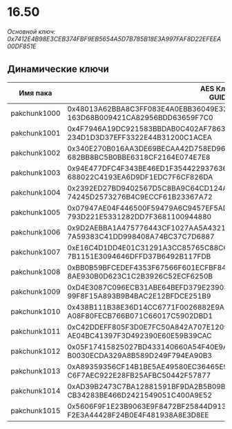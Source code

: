 # 16.50

###### Основной ключ: 0x7412E4B98E3CEB374FBF9EB5654A5D7B785B18E3A997FAF8D22EFEEA00DF851E

## Динамические ключи

| Имя пака     | AES Ключ<br/>GUID                                                                                       |
|--------------|---------------------------------------------------------------------------------------------------------|
| pakchunk1000 | 0x48013A62BBA8C3FF083E4A0EBB36049E3245CAF06EC0B348D75CFDFF911FC8BD<br/>163D68B009421CA82956BDD63659F7C0 |
| pakchunk1001 | 0x4F7946A19DC921583BBDAB0C402AF7863C91A3CC7E1D2D40AE1E375EF7542ACB<br/>234D1D3D37EFF3322E44B31200C1ACEA |
| pakchunk1002 | 0x340E270B016AA3DE69BECAA42D758ED960DD2D8F8C406723F7B37AB7CF350501<br/>682BB8BC5B0BBE6318CF2164E074E7E8 |
| pakchunk1003 | 0x94E477DFC4F343BE46ED1F354422937636266028E148A24807E49C3D86A7368C<br/>688022C4193EA6D9DF1EDC7F6CF826DA |
| pakchunk1004 | 0x2392ED27BD9402567D5C8BA9C64CD124A8919D212412F11CE43F3E4ACE2ED889<br/>74245D2573276B4C9ECCF61B23367A72 |
| pakchunk1005 | 0x07947AE04F446500F59479A6C9457EF5AD5750439C61F768A49DDABC421C5711<br/>793D221E5331282DD7F3681100944880 |
| pakchunk1006 | 0x9D2AEBBA1A475776443CF1027AA5A4321FFA981173403F321052994BAA097AEF<br/>7A59383C41DD998408A74BC37C7D6887 |
| pakchunk1007 | 0xE16C4D1DD4E01C31291A3CC85765C88C63B8D64CA2C2080542976AF32FA8D636<br/>7B1151E3094646DFFD37B6492B117FDB |
| pakchunk1008 | 0xBB0B59BFCEDEF4353F67566F601ECFBF84DD450E3F6514FD9D8242C184A695B2<br/>8AE930B0D623C1C2B3926C52ECF6250B |
| pakchunk1009 | 0xD4E3087C096ECB31ABE64BEFD379E2390317A7F0FE335B3F7FF9874EFE763EB9<br/>99F8F15A893B9B4BAC2E12BFDCE251B9 |
| pakchunk1010 | 0x438B111B38E36D14CC6771F0026882E9AEBED35ECA81752C2DAA73B3BD4E584B<br/>A08F80FECB766B071C66017C5902DBD1 |
| pakchunk1011 | 0xC42DDEFF805F3D0E7FC50A842A707E1209B3ACE70B88E0AA8900AE641E95F407<br/>AE04BC41397F3D492390E60E59B39CAC |
| pakchunk1012 | 0x05F17415825027BD433140660A54F40E9A6C3B2FB54B29FC7C6BBAA8DB538171<br/>B0030ECDA329A8B589D249F794EA90B3 |
| pakchunk1013 | 0xA89359356CF14B1BE5AE49580EC36465E93D383F24195EA523E1DF9A6FA4D201<br/>C6F7AEC922E28FB25AFBC50442F57877 |
| pakchunk1014 | 0xAD39B2473C7BA12881591BF9DA2B5B09B00594B232ED6E9D6680DC7F24CC9B2A<br/>CB34283BE466D2421549051C400A9E52 |
| pakchunk1015 | 0x5606F9F1E23B9063E9F8472BF25844D9132829E08B146D2C58012E816576F790<br/>F2E3A44428F24B0E4F481938A8E3D8EE |
